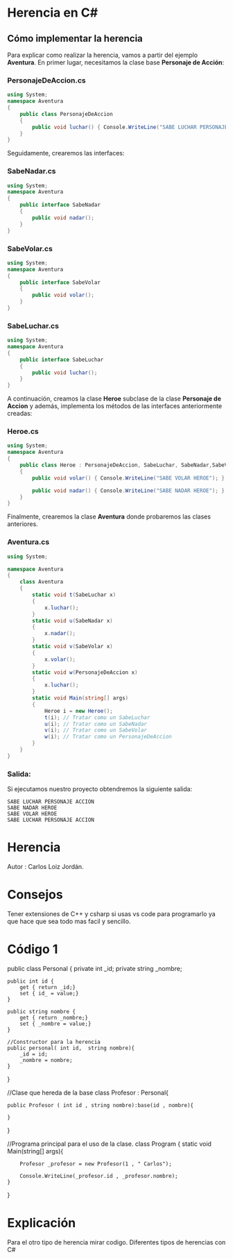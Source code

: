# Herencia en C# 

## Cómo implementar la herencia
Para explicar como realizar la herencia, vamos a partir del ejemplo **Aventura**. 
En primer lugar, necesitamos la clase base **Personaje de Acción**:

### PersonajeDeAccion.cs
```csharp
using System;
namespace Aventura
{
    public class PersonajeDeAccion 
    {
        public void luchar() { Console.WriteLine("SABE LUCHAR PERSONAJE ACCION"); }
    }
}

```
Seguidamente, crearemos las interfaces:
### SabeNadar.cs
```csharp
using System;
namespace Aventura
{
    public interface SabeNadar
    {
        public void nadar();
    }
}

```
### SabeVolar.cs
```csharp
using System;
namespace Aventura
{
    public interface SabeVolar
    {
        public void volar();
    }
}
```
### SabeLuchar.cs
```csharp
using System;
namespace Aventura
{
    public interface SabeLuchar
    {
        public void luchar();
    }
}
```
A continuación, creamos la clase **Heroe** subclase de la clase **Personaje de Accion** y además, implementa los métodos de las interfaces anteriormente creadas:
### Heroe.cs
```csharp
using System;
namespace Aventura
{
    public class Heroe : PersonajeDeAccion, SabeLuchar, SabeNadar,SabeVolar
    { 
        public void volar() { Console.WriteLine("SABE VOLAR HEROE"); }

        public void nadar() { Console.WriteLine("SABE NADAR HEROE"); }
    }
}
```
Finalmente, crearemos la clase **Aventura** donde probaremos las clases anteriores.
### Aventura.cs
```csharp
using System;

namespace Aventura
{
    class Aventura
    {
        static void t(SabeLuchar x)
        {
            x.luchar();
        }
        static void u(SabeNadar x)
        {
            x.nadar();
        }
        static void v(SabeVolar x)
        {
            x.volar();
        }
        static void w(PersonajeDeAccion x)
        {
            x.luchar();
        }
        static void Main(string[] args)
        {
            Heroe i = new Heroe();
            t(i); // Tratar como un SabeLuchar
            u(i); // Tratar como un SabeNadar
            v(i); // Tratar como un SabeVolar
            w(i); // Tratar como un PersonajeDeAccion
        }
    }
}
```
### Salida:
Si ejecutamos nuestro proyecto obtendremos la siguiente salida:
```
SABE LUCHAR PERSONAJE ACCION
SABE NADAR HEROE
SABE VOLAR HEROE
SABE LUCHAR PERSONAJE ACCION
```
# Herencia

Autor : Carlos Loiz Jordán.

# Consejos

Tener extensiones de C++ y csharp si usas vs code para programarlo ya que hace que sea todo mas facil y sencillo.

# Código 1

public class Personal {
    private int _id;
    private string _nombre;

    public int id {
        get { return _id;}
        set { id_ = value;}
    }
    
    public string nombre {
        get { return _nombre;}
        set { _nombre = value;}
    }

    //Constructor para la herencia
    public personal( int id,  string nombre){
        _id = id;
        _nombre = nombre;
    }
}

//Clase que hereda de la base
class Profesor : Personal{

    public Profesor ( int id , string nombre):base(id , nombre){

    }
}

//Programa principal para el uso de la clase.
class Program {
    static void Main(string[] args){

        Profesor _profesor = new Profesor(1 , " Carlos");

        Console.WriteLine(_profesor.id , _profesor.nombre);
    }
}

# Explicación 
Para el otro tipo de herencia mirar codigo.
Diferentes tipos de herencias con C#

